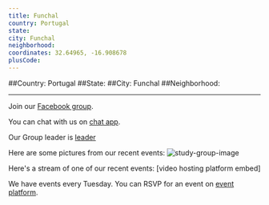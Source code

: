 ```yaml
---
title: Funchal
country: Portugal
state: 
city: Funchal
neighborhood: 
coordinates: 32.64965, -16.908678
plusCode:
---
```


##Country: Portugal
##State: 
##City: Funchal
##Neighborhood: 
*****
Join our [Facebook group](https://www.facebook.com/groups/free.code.camp.funchal).

You can chat with us on [chat app]().

Our Group leader is [leader]()

Here are some pictures from our recent events:
![study-group-image]()

Here's a stream of one of our recent events:
[video hosting platform embed]

We have events every Tuesday. You can RSVP for an event on [event platform]().
